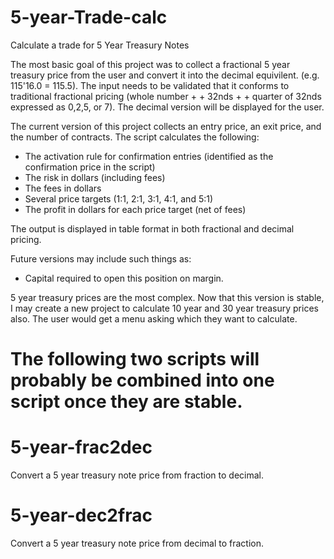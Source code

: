 # 5-year-Trade-calc
Calculate a trade for 5 Year Treasury Notes

The most basic goal of this project was to collect a fractional 5 year treasury price from the user and convert it into the decimal equivilent. (e.g. 115'16.0 = 115.5). The input needs to be validated that it conforms to traditional fractional pricing (whole number + <apostrophe> + 32nds + <decimal> + quarter of 32nds expressed as 0,2,5, or 7). The decimal version will be displayed for the user.

The current version of this project collects an entry price, an exit price, and the number of contracts. The script calculates the following:
  - The activation rule for confirmation entries (identified as the confirmation price in the script)
  - The risk in dollars (including fees)
  - The fees in dollars
  - Several price targets (1:1, 2:1, 3:1, 4:1, and 5:1)
  - The profit in dollars for each price target (net of fees)
  
The output is displayed in table format in both fractional and decimal pricing.

Future versions may include such things as:
  - Capital required to open this position on margin.

5 year treasury prices are the most complex. Now that this version is stable, I may create a new project to calculate 10 year and 30 year treasury prices also. The user would get a menu asking which they want to calculate.

# The following two scripts will probably be combined into one script once they are stable.
# 5-year-frac2dec
Convert a 5 year treasury note price from fraction to decimal.

# 5-year-dec2frac
Convert a 5 year treasury note price from decimal to fraction.
